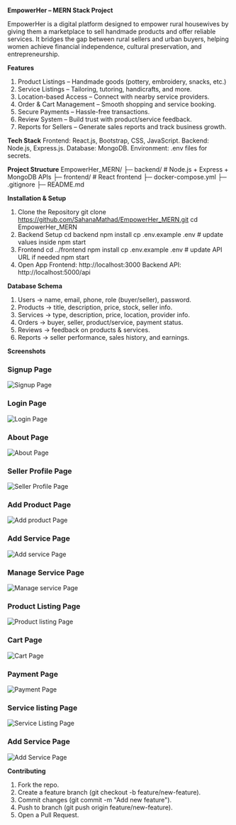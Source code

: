
**EmpowerHer – MERN Stack Project**

EmpowerHer is a digital platform designed to empower rural housewives by giving them a marketplace to sell handmade products and offer reliable services.
It bridges the gap between rural sellers and urban buyers, helping women achieve financial independence, cultural preservation, and entrepreneurship.

**Features**

1. Product Listings – Handmade goods (pottery, embroidery, snacks, etc.)
2. Service Listings – Tailoring, tutoring, handicrafts, and more.
3. Location-based Access – Connect with nearby service providers.
4. Order & Cart Management – Smooth shopping and service booking.
5. Secure Payments – Hassle-free transactions.
6. Review System – Build trust with product/service feedback.
7. Reports for Sellers – Generate sales reports and track business growth.

**Tech Stack**
Frontend: React.js, Bootstrap, CSS, JavaScript.
Backend: Node.js, Express.js.
Database: MongoDB.
Environment: .env files for secrets.

**Project Structure**
EmpowerHer_MERN/
├─ backend/       # Node.js + Express + MongoDB APIs
├─ frontend/      # React frontend
├─ docker-compose.yml
├─ .gitignore
├─ README.md

**Installation & Setup**
1. Clone the Repository
  git clone https://github.com/SahanaMathad/EmpowerHer_MERN.git
  cd EmpowerHer_MERN
2. Backend Setup
  cd backend
  npm install
  cp .env.example .env   # update values inside
  npm start
3. Frontend
  cd ../frontend
  npm install
  cp .env.example .env   # update API URL if needed
  npm start
4. Open App
  Frontend: http://localhost:3000
  Backend API: http://localhost:5000/api

**Database Schema**

1. Users → name, email, phone, role (buyer/seller), password.
2. Products → title, description, price, stock, seller info.
3. Services → type, description, price, location, provider info.
4. Orders → buyer, seller, product/service, payment status.
5. Reviews → feedback on products & services.
6. Reports → seller performance, sales history, and earnings.

**Screenshots**
### Signup Page
![Signup Page](./screenshots/102.PNG)

### Login Page
![Login Page](./screenshots/101.PNG)

### About Page
![About Page](./screenshots/113.PNG)

### Seller Profile Page
![Seller Profile Page](./screenshots/103.PNG)

### Add Product Page
![Add product Page](./screenshots/104.PNG)

### Add Service Page
![Add service Page](./screenshots/105.PNG)

### Manage Service Page
![Manage service Page](./screenshots/106.PNG)

### Product Listing Page
![Product listing Page](./screenshots/107.PNG)

### Cart Page
![Cart Page](./screenshots/109.PNG)

### Payment Page
![Payment Page](./screenshots/110.PNG)

### Service listing Page
![Service Listing Page](./screenshots/111.PNG)

### Add Service Page
![Add Service Page](./screenshots/112.PNG)


**Contributing**

1. Fork the repo.
2. Create a feature branch (git checkout -b feature/new-feature).
3. Commit changes (git commit -m "Add new feature").
4. Push to branch (git push origin feature/new-feature).
5. Open a Pull Request.
